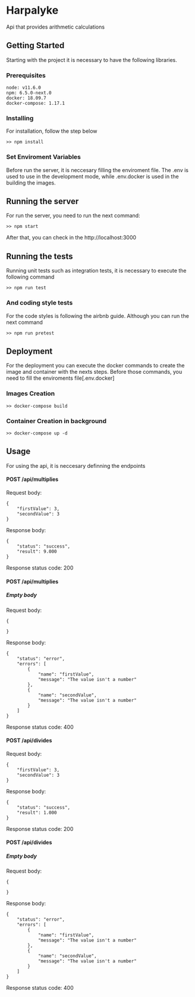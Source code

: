 # Harpalyke

Api that provides arithmetic calculations

## Getting Started

Starting with the project it is necessary to have the following libraries.

### Prerequisites

```
node: v11.6.0
npm: 6.5.0-next.0
docker: 18.09.7
docker-compose: 1.17.1
```

### Installing

For installation, follow the step below

```
>> npm install
```

### Set Enviroment Variables

Before run the server, it is neccesary filling the enviroment file. The .env is used to use in the development mode, while .env.docker is used in the building the images.

## Running the server

For run the server, you need to run the next command:

```
>> npm start
```

After that, you can check in the http://localhost:3000

## Running the tests

Running unit tests such as integration tests, it is necessary to execute the following command

```
>> npm run test
```

### And coding style tests

For the code styles is following the airbnb guide. Although you can run the next command

```
>> npm run pretest
```

## Deployment

For the deployment you can execute the docker commands to create the image and container with the nexts steps. Before those commands, you need to fill the enviroments file[.env.docker]

### Images Creation

```
>> docker-compose build
```

### Container Creation in background

```
>> docker-compose up -d
```

## Usage

For using the api, it is neccesary definning the endpoints

#### POST /api/multiplies

Request body:

```
{
    "firstValue": 3,
    "secondValue": 3
}
```

Response body:

```
{
    "status": "success",
    "result": 9.000
}
```

Response status code: 200

#### POST /api/multiplies

##### Empty body

Request body:

```
{

}
```

Response body:

```
{
    "status": "error",
    "errors": [
        {
            "name": "firstValue",
            "message": "The value isn't a number"
        },
        {
            "name": "secondValue",
            "message": "The value isn't a number"
        }
    ]
}
```

Response status code: 400

#### POST /api/divides

Request body:

```
{
    "firstValue": 3,
    "secondValue": 3
}
```

Response body:

```
{
    "status": "success",
    "result": 1.000
}
```

Response status code: 200

#### POST /api/divides

##### Empty body

Request body:

```
{

}
```

Response body:

```
{
    "status": "error",
    "errors": [
        {
            "name": "firstValue",
            "message": "The value isn't a number"
        },
        {
            "name": "secondValue",
            "message": "The value isn't a number"
        }
    ]
}
```

Response status code: 400
